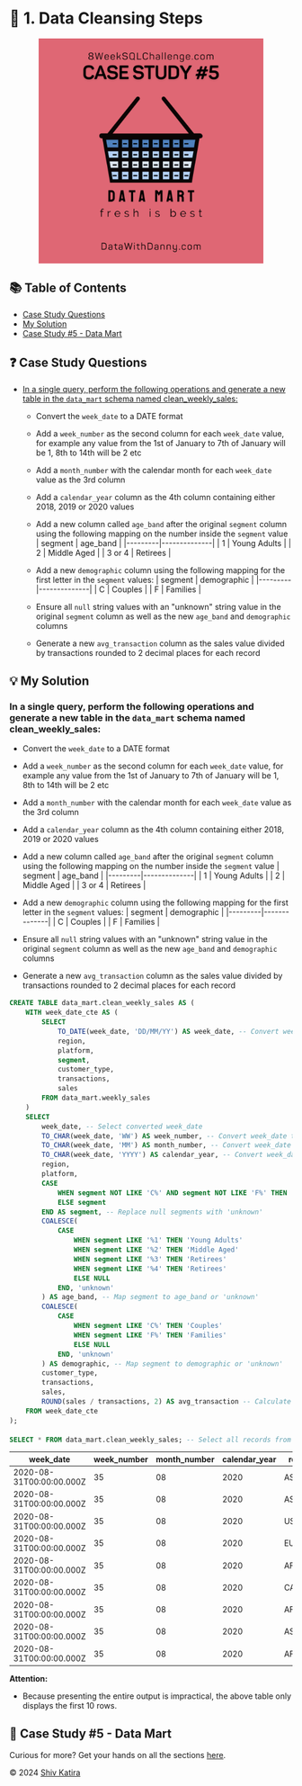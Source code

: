 # 🛒 1. Data Cleansing Steps
<p align="center">
<img src="../../img/5.png" align="center" width="400" height="400" >

## 📚 Table of Contents

* [Case Study Questions](#-case-study-questions)
* [My Solution](#-my-solution)
* [Case Study #5 - Data Mart](#-case-study-5---data-mart)

## ❓ Case Study Questions

* [In a single query, perform the following operations and generate a new table in the `data_mart` schema named clean_weekly_sales:](#in-a-single-query-perform-the-following-operations-and-generate-a-new-table-in-the-data_mart-schema-named-clean_weekly_sales)
    - Convert the `week_date` to a DATE format
    - Add a `week_number` as the second column for each `week_date` value, for example any value from the 1st of January to 7th of January will be 1, 8th to 14th will be 2 etc
    - Add a `month_number` with the calendar month for each `week_date` value as the 3rd column
    - Add a `calendar_year` column as the 4th column containing either 2018, 2019 or 2020 values
    - Add a new column called `age_band` after the original `segment` column using the following mapping on the number inside the `segment` value
        | segment | age_band     |
        |---------|--------------|
        | 1       | Young Adults |
        | 2	      | Middle Aged  |
        | 3 or 4  | Retirees     |

    - Add a new `demographic` column using the following mapping for the first letter in the `segment` values:
        | segment | demographic  |
        |---------|--------------|
        | C       | Couples      |
        | F	      | Families     |
    - Ensure all `null` string values with an "unknown" string value in the original `segment` column as well as the new `age_band` and `demographic` columns
    - Generate a new `avg_transaction` column as the sales value divided by transactions rounded to 2 decimal places for each record

## 💡 My Solution

### In a single query, perform the following operations and generate a new table in the `data_mart` schema named clean_weekly_sales:
- Convert the `week_date` to a DATE format
- Add a `week_number` as the second column for each `week_date` value, for example any value from the 1st of January to 7th of January will be 1, 8th to 14th will be 2 etc
- Add a `month_number` with the calendar month for each `week_date` value as the 3rd column
- Add a `calendar_year` column as the 4th column containing either 2018, 2019 or 2020 values
- Add a new column called `age_band` after the original `segment` column using the following mapping on the number inside the `segment` value
    | segment | age_band     |
    |---------|--------------|
    | 1       | Young Adults |
    | 2	      | Middle Aged  |
    | 3 or 4  | Retirees     |

- Add a new `demographic` column using the following mapping for the first letter in the `segment` values:
    | segment | demographic  |
    |---------|--------------|
    | C       | Couples      |
    | F	      | Families     |
- Ensure all `null` string values with an "unknown" string value in the original `segment` column as well as the new `age_band` and `demographic` columns
- Generate a new `avg_transaction` column as the sales value divided by transactions rounded to 2 decimal places for each record

```SQL
CREATE TABLE data_mart.clean_weekly_sales AS (
    WITH week_date_cte AS (
        SELECT 
            TO_DATE(week_date, 'DD/MM/YY') AS week_date, -- Convert week_date to DATE format
            region, 
            platform, 
            segment, 
            customer_type, 
            transactions, 
            sales 
        FROM data_mart.weekly_sales
    )
    SELECT 
        week_date, -- Select converted week_date
        TO_CHAR(week_date, 'WW') AS week_number, -- Convert week_date to week number
        TO_CHAR(week_date, 'MM') AS month_number, -- Convert week_date to month number
        TO_CHAR(week_date, 'YYYY') AS calendar_year, -- Convert week_date to calendar year
        region, 
        platform, 
        CASE 
            WHEN segment NOT LIKE 'C%' AND segment NOT LIKE 'F%' THEN 'unknown' 
            ELSE segment 
        END AS segment, -- Replace null segments with 'unknown'
        COALESCE(
            CASE 
                WHEN segment LIKE '%1' THEN 'Young Adults' 
                WHEN segment LIKE '%2' THEN 'Middle Aged' 
                WHEN segment LIKE '%3' THEN 'Retirees' 
                WHEN segment LIKE '%4' THEN 'Retirees' 
                ELSE NULL 
            END, 'unknown'
        ) AS age_band, -- Map segment to age_band or 'unknown'
        COALESCE(
            CASE 
                WHEN segment LIKE 'C%' THEN 'Couples' 
                WHEN segment LIKE 'F%' THEN 'Families' 
                ELSE NULL 
            END, 'unknown'
        ) AS demographic, -- Map segment to demographic or 'unknown'
        customer_type, 
        transactions, 
        sales, 
        ROUND(sales / transactions, 2) AS avg_transaction -- Calculate average transaction value
    FROM week_date_cte
);

SELECT * FROM data_mart.clean_weekly_sales; -- Select all records from the newly created table
```

| week_date                | week_number | month_number | calendar_year | region        | platform | segment | age_band     | demographic | customer_type | transactions | sales    | avg_transaction |
| ------------------------ | ----------- | ------------ | ------------- | ------------- | -------- | ------- | ------------ | ----------- | ------------- | ------------ | -------- | --------------- |
| 2020-08-31T00:00:00.000Z | 35          | 08           | 2020          | ASIA          | Retail   | C3      | Retirees     | Couples     | New           | 120631       | 3656163  | 30.00           |
| 2020-08-31T00:00:00.000Z | 35          | 08           | 2020          | ASIA          | Retail   | F1      | Young Adults | Families    | New           | 31574        | 996575   | 31.00           |
| 2020-08-31T00:00:00.000Z | 35          | 08           | 2020          | USA           | Retail   | unknown | unknown      | unknown     | Guest         | 529151       | 16509610 | 31.00           |
| 2020-08-31T00:00:00.000Z | 35          | 08           | 2020          | EUROPE        | Retail   | C1      | Young Adults | Couples     | New           | 4517         | 141942   | 31.00           |
| 2020-08-31T00:00:00.000Z | 35          | 08           | 2020          | AFRICA        | Retail   | C2      | Middle Aged  | Couples     | New           | 58046        | 1758388  | 30.00           |
| 2020-08-31T00:00:00.000Z | 35          | 08           | 2020          | CANADA        | Shopify  | F2      | Middle Aged  | Families    | Existing      | 1336         | 243878   | 182.00          |
| 2020-08-31T00:00:00.000Z | 35          | 08           | 2020          | AFRICA        | Shopify  | F3      | Retirees     | Families    | Existing      | 2514         | 519502   | 206.00          |
| 2020-08-31T00:00:00.000Z | 35          | 08           | 2020          | ASIA          | Shopify  | F1      | Young Adults | Families    | Existing      | 2158         | 371417   | 172.00          |
| 2020-08-31T00:00:00.000Z | 35          | 08           | 2020          | AFRICA        | Shopify  | F2      | Middle Aged  | Families    | New           | 318          | 49557    | 155.00          |

**Attention:**
- Because presenting the entire output is impractical, the above table only displays the first 10 rows.

## 🛒 Case Study #5 - Data Mart

Curious for more? Get your hands on all the sections [here](../README.md).

© 2024 [Shiv Katira](https://github.com/shivkatira)